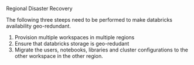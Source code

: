  Regional Disaster Recovery

The following three steeps need to be performed to make databricks availability geo-redundant.

1. Provision multiple workspaces in multiple regions
2. Ensure that databricks storage is geo-redudant
3. Migrate the users, notebooks, libraries and cluster configurations to the other workspace in the other region.